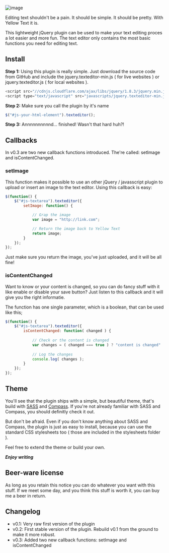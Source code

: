 ![image](http://f.cl.ly/items/3A1s071l1H0M1c34210k/Schermafbeelding%202013-01-16%20om%2019.02.11.png)

Editing text shouldn't be a pain. It should be simple. It should be pretty. With Yellow Text it is. 

This lightweight jQuery plugin can be used to make your text editing proces a lot easier and more fun. The text editor only contains the most basic functions you need for editing text.

## Install
**Step 1:** Using this plugin is really simple. Just download the source code from GitHub and include the jquery.texteditor-min.js ( for live websites ) or jquery.texteditor.js ( for local websites ). 

```javascript
<script src="//cdnjs.cloudflare.com/ajax/libs/jquery/1.8.3/jquery.min.js"></script> <!-- include jquery -->
<script type="text/javascript" src="javascripts/jquery.texteditor-min.js"></script> <!-- include the texteditor script -->
```

**Step 2:** 
Make sure you call the plugin by it's name

```javascript
$("#js-your-html-element").texteditor();
```

**Step 3:** Annnnnnnnnnd... finished! Wasn't that hard huh?!

## Callbacks
In v0.3 are two new callback functions introduced. The're called: setImage and isContentChanged.

### setImage
This function makes it possible to use an other jQuery / javasscript plugin to upload or insert an image to the text editor. Using this callback is easy:

```javascript
$(function() {
    $("#js-textarea").texteditor({
        setImage: function() {

            // Grap the image
            var image = "http://link.com";

            // Return the image back to Yellow Text
            return image;           
        }
    });
});
```

Just make sure you return the image, you've just uploaded, and it will be all fine!

### isContentChanged
Want to know or your content is changed, so you can do fancy stuff with it like enable or disable your save button? Just listen to this callback and it will give you the right informatie.

The function has one single parameter, which is a boolean, that can be used like this;

```javascript
$(function() {
    $("#js-textarea").texteditor({
    	isContentChanged: function( changed ) {
    		
    		// Check or the content is changed
    		var changes = ( changed === true ) ? "content is changed" : "content hasn't changed";
    		
    		// Log the changes
    		console.log( changes );    		
    	}
    });
});
```

## Theme
You'll see that the plugin ships with a simple, but beautiful theme, that's build with [SASS](http://sass-lang.com/) and [Compass](http://compass-style.org/). If you're not already familiar with SASS and Compass, you should definitly check it out.

But don't be afraid. Even if you don't know anything about SASS and Compass, the plugin is just as easy to install, because you can use the standard CSS stylesheets too ( those are included in the stylesheets folder ).

Feel free to extend the theme or build your own. 

***Enjoy writing***

## Beer-ware license
As long as you retain this notice you can do whatever you want with this stuff. If we meet some day, and you think this stuff is worth it, you can buy me a beer in return.

## Changelog
- v0.1: Very raw first version of the plugin
- v0.2: First stable version of the plugin. Rebuild v0.1 from the ground to make it more robust.
- v0.3: Added two new callback functions: setImage and isContentChanged